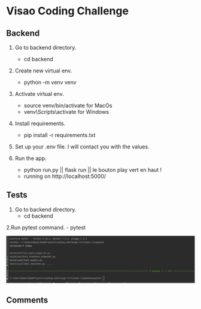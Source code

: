 # Visao Coding Challenge
## Backend

1. Go to backend directory.
   - cd backend
   
2. Create new virtual env.
   - python -m venv venv
   
3. Activate virtual env.
    - source venv/bin/activate for MacOs
    - venv\Scripts\activate for Windows
   
4. Install requirements.
    - pip install -r requirements.txt
   
5. Set up your .env file. I will contact you with the values.
    
5. Run the app.
    - python run.py || flask run || le bouton play vert en haut !
    - running on http://localhost:5000/
 

## Tests
1. Go to backend directory.
   - cd backend
   
2.Run pytest command.
    - pytest

![Alt Text](app/static/images/tests.png)

## Comments